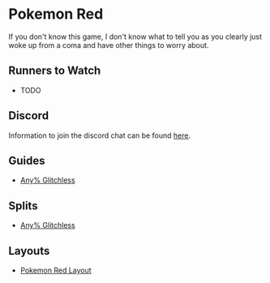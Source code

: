 # Pokemon Red

If you don't know this game, I don't know what to tell you as you clearly just
woke up from a coma and have other things to worry about.

## Runners to Watch

  * TODO

## Discord

Information to join the discord chat can be found [here][4].

## Guides

  * [Any% Glitchless][1]

## Splits

  * [Any% Glitchless][2]

## Layouts

  * [Pokemon Red Layout][3]

[1]: ./Guides/Any%25_Glitchless.md
[2]: ./Splits/Pokémon_Red_Any%25_Glitchless.lss
[3]: ./Layouts/Pokemon_Red.lsl
[4]: http://forums.pokemonspeedruns.com/viewtopic.php?t=492
